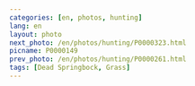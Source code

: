 ```yaml
---
categories: [en, photos, hunting]
lang: en
layout: photo
next_photo: /en/photos/hunting/P0000323.html
picname: P0000149
prev_photo: /en/photos/hunting/P0000261.html
tags: [Dead Springbock, Grass]
---
```

